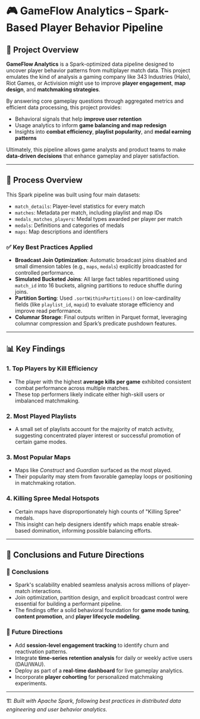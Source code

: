 # 🎮 GameFlow Analytics – Spark-Based Player Behavior Pipeline

## 📌 Project Overview

**GameFlow Analytics** is a Spark-optimized data pipeline designed to uncover player behavior patterns from multiplayer match data. This project emulates the kind of analysis a gaming company like 343 Industries (Halo), Riot Games, or Activision might use to improve **player engagement**, **map design**, and **matchmaking strategies**.

By answering core gameplay questions through aggregated metrics and efficient data processing, this project provides:

- Behavioral signals that help **improve user retention**
- Usage analytics to inform **game balancing and map redesign**
- Insights into **combat efficiency**, **playlist popularity**, and **medal earning patterns**

Ultimately, this pipeline allows game analysts and product teams to make **data-driven decisions** that enhance gameplay and player satisfaction.

---

## 🔧 Process Overview

This Spark pipeline was built using four main datasets:

- `match_details`: Player-level statistics for every match
- `matches`: Metadata per match, including playlist and map IDs
- `medals_matches_players`: Medal types awarded per player per match
- `medals`: Definitions and categories of medals
- `maps`: Map descriptions and identifiers

### ✅ Key Best Practices Applied

- **Broadcast Join Optimization**: Automatic broadcast joins disabled and small dimension tables (e.g., `maps`, `medals`) explicitly broadcasted for controlled performance.
- **Simulated Bucketed Joins**: All large fact tables repartitioned using `match_id` into 16 buckets, aligning partitions to reduce shuffle during joins.
- **Partition Sorting**: Used `.sortWithinPartitions()` on low-cardinality fields (like `playlist_id`, `mapid`) to evaluate storage efficiency and improve read performance.
- **Columnar Storage**: Final outputs written in Parquet format, leveraging columnar compression and Spark’s predicate pushdown features.

---

## 📊 Key Findings

### 1. **Top Players by Kill Efficiency**
- The player with the highest **average kills per game** exhibited consistent combat performance across multiple matches.
- These top performers likely indicate either high-skill users or imbalanced matchmaking.

### 2. **Most Played Playlists**
- A small set of playlists account for the majority of match activity, suggesting concentrated player interest or successful promotion of certain game modes.

### 3. **Most Popular Maps**
- Maps like *Construct* and *Guardian* surfaced as the most played.
- Their popularity may stem from favorable gameplay loops or positioning in matchmaking rotation.

### 4. **Killing Spree Medal Hotspots**
- Certain maps have disproportionately high counts of "Killing Spree" medals.
- This insight can help designers identify which maps enable streak-based domination, informing possible balancing efforts.

---

## 🔭 Conclusions and Future Directions

### 📌 Conclusions
- Spark's scalability enabled seamless analysis across millions of player-match interactions.
- Join optimization, partition design, and explicit broadcast control were essential for building a performant pipeline.
- The findings offer a solid behavioral foundation for **game mode tuning**, **content promotion**, and **player lifecycle modeling**.

### 🚀 Future Directions
- Add **session-level engagement tracking** to identify churn and reactivation patterns.
- Integrate **time-series retention analysis** for daily or weekly active users (DAU/WAU).
- Deploy as part of a **real-time dashboard** for live gameplay analytics.
- Incorporate **player cohorting** for personalized matchmaking experiments.

---

🏗️ *Built with Apache Spark, following best practices in distributed data engineering and user behavior analytics.*
